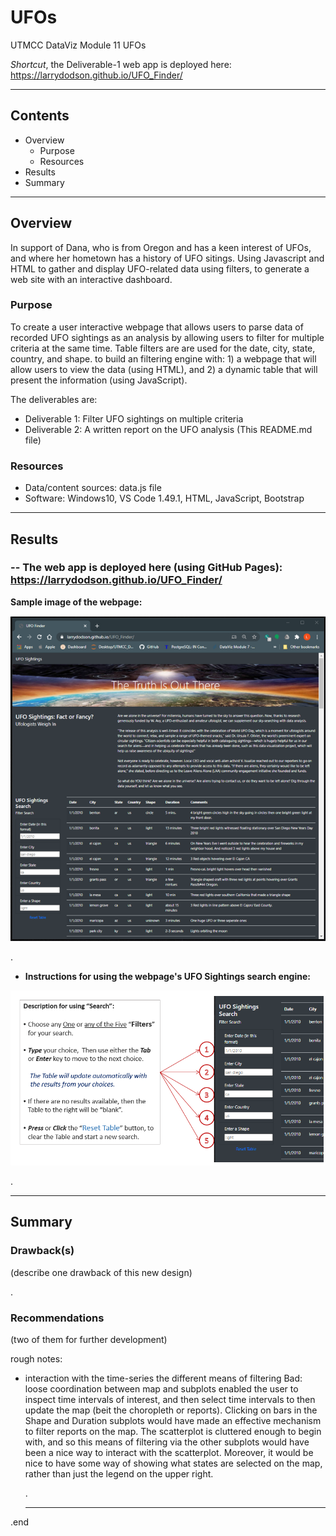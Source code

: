 # UFOs
UTMCC DataViz Module 11 UFOs  

  *Shortcut*, the Deliverable-1 web app is deployed here:  https://larrydodson.github.io/UFO_Finder/ 

---

## Contents 
  * Overview
    - Purpose
    - Resources
  * Results
  * Summary

---  

## Overview 
  
  In support of Dana, who is from Oregon and has a keen interest of UFOs, and where her hometown has a history of UFO sitings. Using Javascript and HTML to gather and display UFO-related data using filters, to generate a web site with an interactive dashboard. 

   ### Purpose
   
   To create a user interactive webpage that allows users to parse data of recorded UFO sightings as an analysis by allowing users to filter for multiple criteria at the same time. Table filters are are used for the date, city, state, country, and shape. to build an filtering engine with: 1) a webpage that will allow users to view the data (using HTML), and 2) a dynamic table that will present the information (using JavaScript).

  
   The deliverables are:  
   
   - Deliverable 1: Filter UFO sightings on multiple criteria
   - Deliverable 2: A written report on the UFO analysis (This README.md file)
  
   
  
   ### Resources
  * Data/content sources: data.js file 
  * Software: Windows10, VS Code 1.49.1, HTML, JavaScript, Bootstrap
  
--- 

## Results
  
  ###  -- The web app is deployed here (using GitHub Pages):  https://larrydodson.github.io/UFO_Finder/
  
   **Sample image of the webpage:**
   
   ![UFO_Finder_webpage.png](https://github.com/larrydodson/UFOs/blob/main/static/images/UFO_Finder_webpage.png)
   

.

    
  * **Instructions for using the webpage's UFO Sightings search engine:** 
  
  
   ![Search_description.png](https://github.com/larrydodson/UFOs/blob/main/static/images/Search_description.png)
   

.   

--- 

## Summary
  
  ### Drawback(s) 
  (describe one drawback of this new design)
  
  
  .
  
  ### Recommendations 
  (two of them for further development)



rough notes:
 - interaction with the time-series
the different means of filtering
Bad: loose coordination between map and subplots
enabled the user to inspect time intervals of interest, and then select time intervals to then update the map (beit the choropleth or reports).
Clicking on bars in the Shape and Duration subplots would have made an effective mechanism to filter reports on the map.
The scatterplot is cluttered enough to begin with, and so this means of filtering via the other subplots would have been a nice way to interact with the scatterplot.
Moreover, it would be nice to have some way of showing what states are selected on the map, rather than just the legend on the upper right.


   .
   
   --- 
  
  .end
